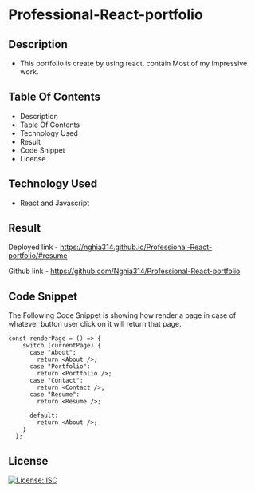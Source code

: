 # Professional-React-portfolio
## Description
- This portfolio is create by using react, contain Most of my impressive work.

## Table Of Contents
- Description
- Table Of Contents
- Technology Used 
- Result
- Code Snippet
- License

## Technology Used
- React and Javascript

## Result
Deployed link - https://nghia314.github.io/Professional-React-portfolio/#resume

Github link - https://github.com/Nghia314/Professional-React-portfolio

## Code Snippet
The Following Code Snippet is showing how render a page in case of whatever button user click on it will return that page.
```
const renderPage = () => {
    switch (currentPage) {
      case "About":
        return <About />;
      case "Portfolio":
        return <Portfolio />;
      case "Contact":
        return <Contact />;
      case "Resume":
        return <Resume />;

      default:
        return <About />;
    }
  };
```

## License
[![License: ISC](https://img.shields.io/badge/License-ISC-blue.svg)](https://opensource.org/licenses/ISC)